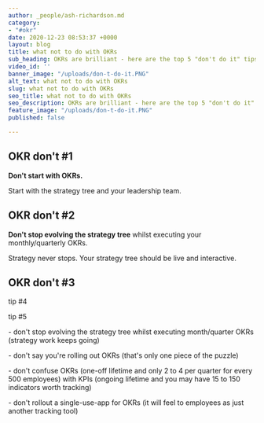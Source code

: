 ```yaml
---
author: _people/ash-richardson.md
category:
- "#okr"
date: 2020-12-23 08:53:37 +0000
layout: blog
title: what not to do with OKRs
sub_heading: OKRs are brilliant - here are the top 5 "don't do it" tips
video_id: ''
banner_image: "/uploads/don-t-do-it.PNG"
alt_text: what not to do with OKRs
slug: what not to do with OKRs
seo_title: what not to do with OKRs
seo_description: OKRs are brilliant - here are the top 5 "don't do it" tips.
feature_image: "/uploads/don-t-do-it.PNG"
published: false

---
```


## OKR don't #1

**Don't start with OKRs.**

Start with the strategy tree and your leadership team.

## OKR don't #2

**Don't stop evolving the strategy tree** whilst executing your monthly/quarterly OKRs.

Strategy never stops.  Your strategy tree should be live and interactive.

## OKR don't #3

tip #4

tip #5

\- don't stop evolving the strategy tree whilst executing month/quarter OKRs (strategy work keeps going)

\- don't say you're rolling out OKRs (that's only one piece of the puzzle)

\- don't confuse OKRs (one-off lifetime and only 2 to 4 per quarter for every 500 employees) with KPIs (ongoing lifetime and you may have 15 to 150 indicators worth tracking)

\- don't rollout a single-use-app for OKRs (it will feel to employees as just another tracking tool)